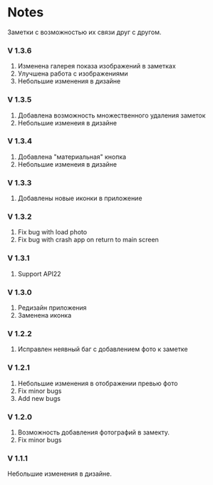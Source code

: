<h1>Notes</h1>
Заметки с возможностью их связи друг с другом.

<h3>V 1.3.6</h3>
<p>
	<ol>
		<li>Изменена галерея показа изображений в заметках</li>
		<li>Улучшена работа с изображениями</li>
		<li>Небольшие изменения в дизайне</li>
	</ol>
</p>

<h3>V 1.3.5</h3>
<p>
	<ol>
		<li>Добавлена возможность множественного удаления заметок</li>
		<li>Небольшие изменеия в дизайне</li>
	</ol>
</p>

<h3>V 1.3.4</h3>
<p>
	<ol>
		<li>Добавлена "материальная" кнопка</li>
		<li>Небольшие изменеия в дизайне</li>
	</ol>
</p>

<h3>V 1.3.3</h3>
<p>
	<ol>
		<li>Добавлены новые иконки в приложение</li>
	</ol>
</p>

<h3>V 1.3.2</h3>
<p>
	<ol>
		<li>Fix bug with load photo</li>
		<li>Fix bug with crash app on return to main screen</li>
	</ol>
</p>

<h3>V 1.3.1</h3>
<p>
	<ol>
		<li>Support API22</li>
	</ol>
</p>

<h3>V 1.3.0</h3>
<p>
	<ol>
		<li>Редизайн приложения</li>
		<li>Заменена иконка</li>
	</ol>
</p>

<h3>V 1.2.2</h3>
<p>
	<ol>
		<li>Исправлен неявный баг с добавлением фото к заметке</li>
	</ol>
</p>

<h3>V 1.2.1</h3>
<p>
	<ol>
		<li>Небольшие изменения в отображении превью фото</li>
		<li>Fix minor bugs</li>
		<li>Add new bugs</li>
	</ol>
</p>

<h3>V 1.2.0</h3>
<p>
	<ol>
		<li>Возможность добавления фотографий в замекту.</li>
		<li>Fix minor bugs</li>
	</ol>
</p>

<h3>V 1.1.1</h3>
<p>Небольшие изменения в дизайне.</p>
